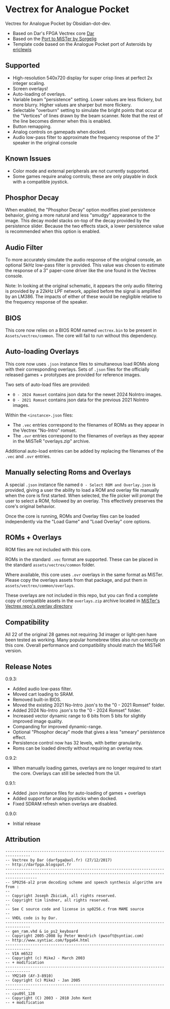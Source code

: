 # Vectrex for Analogue Pocket

Vectrex for Analogue Pocket by Obsidian-dot-dev.

+ Based on Dar's FPGA Vectrex core [Dar](https://darfpga.blogspot.com/)
+ Based on the [Port to MiSTer by Sorgelig](https://github.com/MiSTer-devel/Vectrex_MiSTer)
+ Template code based on the Analogue Pocket port of Asteroids by [ericlewis](https://github.com/ericlewis/openfpga-asteroids)

## Supported

+ High-resolution 540x720 display for super crisp lines at perfect 2x integer scaling.
+ Screen overlays!
+ Auto-loading of overlays.
+ Variable beam "persistence" setting.  Lower values are less flickery, but more blurry.  Higher values are sharper but more flickery.
+ Selectable "overburn" setting to simulate the bright points that occur at the "Vertices" of lines drawn by the beam scanner.  Note that the rest of the line becomes dimmer when this is enabled.
+ Button remapping.
+ Analog controls on gamepads when docked.
+ Audio low-pass filter to approximate the frequency response of the 3" speaker in the original console

## Known Issues

+ Color mode and external peripherals are not currently supported.
+ Some games require analog controls; these are only playable in dock with a compatible joystick.

## Phosphor Decay

When enabled, the "Phosphor Decay" option modifies pixel persistence behavior, giving a more natural and less "smudgy" appearance to the image.  This decay model stacks on-top of the decay provided by the persistence slider.  Because the two effects stack, a lower persistence value is recommended when this option is enabled.

## Audio Filter

To more accurately simulate the audio response of the original console, an optional 5kHz low-pass filter is provided.  This value was chosen to estimate the response of a 3" paper-cone driver like the one found in the Vectrex console.

Note: In looking at the original schematic, it appears the only audio filtering is provided by a 22kHz LPF network, applied before the signal is amplified by an LM386.  The impacts of either of these would be negligible relative to the frequency response of the speaker.

## BIOS

This core now relies on a BIOS ROM named `vectrex.bin` to be present in `Assets/vectrex/common`.  The core will fail to run without this dependency.

## Auto-loading Overlays

This core now uses `.json` instance files to simultaneous load ROMs along with their corresponding overlays.  Sets of `.json` files for the officially released games + prototypes are provided for reference images.

Two sets of auto-load files are provided:
+ `0 - 2024 Romset` contains json data for the newet 2024 NoIntro images.
+ `0 - 2021 Romset` contains json data for the previous 2021 NoIntro images.

Within the `<instance>.json` files:
+ The `.vec` entries correspond to the filenames of ROMs as they appear in the Vectrex "No-Intro" romset.
+ The `.ovr` entries correspond to the filenames of overlays as they appear in the MiSTeR "overlays.zip" archive.

Additional auto-load entries can be added by replacing the filenames of the `.vec` and `.ovr` entries. 

## Manually selecting Roms and Overlays

A special `.json` instance file named `0 - Select ROM and Overlay.json` is provided, giving a user the ability to load a ROM and overlay file manually when the core is first started.  When selected, the file picker will prompt the user to select a ROM, followed by an overlay.  This effectively preserves the core's original behavior.

Once the core is running, ROMs and Overlay files can be loaded independently via the "Load Game" and "Load Overlay" core options.

## ROMs + Overlays

ROM files are not included with this core.

ROMs in the standard `.vec` format are supported.  These can be placed in the standard `assets/vectrex/common` folder.

Where available, this core uses `.ovr` overlays in the same format as MiSTer.  Please copy the overlays assets from that package, and put them in `assets/vectrex/common/overlays`.   

These overlays are not included in this repo, but you can find a complete copy of compatible assets in the `overlays.zip` archive located in [MiSTer's Vectrex repo's overlay directory](https://github.com/MiSTer-devel/Vectrex_MiSTer/tree/master/overlays)

## Compatibility

All 22 of the original 28 games not requiring 3d imager or light-pen have been tested as working.  Many popular homebrew titles also run correctly on this core.  Overall performance and compatibility should match the MiSTeR version.

## Release Notes

0.9.3:
+ Added audio low-pass filter.
+ Moved cart loading to SRAM.
+ Removed built-in BIOS.
+ Moved the existing 2021 No-Intro .json's to the "0 - 2021 Romset" folder.
+ Added 2024 No-Intro .json's to the "0 - 2024 Romset" folder.
+ Increased vector dynamic range to 6 bits from 5 bits for slightly improved image quality.
+ Companding for improved dynamic-range.
+ Optional "Phosphor decay" mode that gives a less "smeary" persistence effect.
+ Persistence control now has 32 levels, with better granularity.
+ Roms can be loaded directly without requiring an overlay now.

0.9.2:
+ When manually loading games, overlays are no longer required to start the core.  Overlays can still be selected from the UI.

0.9.1:
+ Added .json instance files for auto-loading of games + overlays
+ Added support for analog joysticks when docked.
+ Fixed SDRAM refresh when overlays are disabled.

0.9.0:
+ Initial release

## Attribution

```
---------------------------------------------------------------------------------
-- Vectrex by Dar (darfpga@aol.fr) (27/12/2017)
-- http://darfpga.blogspot.fr
----------------------------------------------------------------------------------------------------------------------------------------------------------
-- SP0256-al2 prom decoding scheme and speech synthesis algorithm are from :
--
-- Copyright Joseph Zbiciak, all rights reserved.
-- Copyright tim lindner, all rights reserved.
--
-- See C source code and license in sp0256.c from MAME source
--
-- VHDL code is by Dar.
---------------------------------------------------------------------------------
-- gen_ram.vhd & io_ps2_keyboard
-- Copyright 2005-2008 by Peter Wendrich (pwsoft@syntiac.com)
-- http://www.syntiac.com/fpga64.html
---------------------------------------------------------------------------------
-- VIA m6522
-- Copyright (c) MikeJ - March 2003
-- + modification
---------------------------------------------------------------------------------
-- YM2149 (AY-3-8910)
-- Copyright (c) MikeJ - Jan 2005
---------------------------------------------------------------------------------
-- cpu09l_128
-- Copyright (C) 2003 - 2010 John Kent
-- + modification
```
